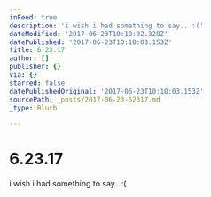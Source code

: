 ```yaml
---
inFeed: true
description: 'i wish i had something to say.. :('
dateModified: '2017-06-23T10:10:02.328Z'
datePublished: '2017-06-23T10:10:03.153Z'
title: 6.23.17
author: []
publisher: {}
via: {}
starred: false
datePublishedOriginal: '2017-06-23T10:10:03.153Z'
sourcePath: _posts/2017-06-23-62317.md
_type: Blurb

---
```

# 6.23.17

i wish i had something to say.. :(